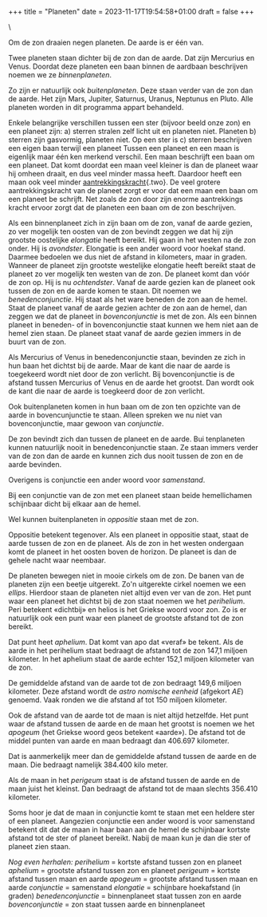 +++
title = "Planeten"
date = 2023-11-17T19:54:58+01:00
draft = false
+++

\

Om de zon draaien negen planeten. De aarde is er één van.

Twee planeten staan dichter bij de zon dan de aarde. Dat zijn Mercurius
en Venus. Doordat deze planeten een baan binnen de aardbaan beschrijven
noemen we ze *binnenplaneten*.

Zo zijn er natuurlijk ook *buitenplaneten*. Deze staan verder van de zon
dan de aarde. Het zijn Mars, Jupiter, Saturnus, Uranus, Neptunus en
Pluto. Alle planeten worden in dit programma appart behandeld.

Enkele belangrijke verschillen tussen een ster (bijvoor beeld onze zon)
en een planeet zijn: a) sterren stralen zelf licht uit en planeten niet.
Planeten b) sterren zijn gasvormig, planeten niet. Op een ster is c)
sterren beschrijven een eigen baan terwijl een planeet Tussen een
planeet en een maan is eigenlijk maar één ken merkend verschil. Een maan
beschrijft een baan om een planeet. Dat komt doordat een maan veel
kleiner is dan de planeet waar hij omheen draait, en dus veel minder
massa heeft. Daardoor heeft een maan ook veel minder
[aantrekkingskracht](aantrekk.html){.two}. De veel grotere
aantrekkingskracht van de planeet zorgt er voor dat een maan een baan om
een planeet be schrijft. Net zoals de zon door zijn enorme aantrekkings
kracht ervoor zorgt dat de planeten een baan om de zon beschrijven.

Als een binnenplaneet zich in zijn baan om de zon, vanaf de aarde
gezien, zo ver mogelijk ten oosten van de zon bevindt zeggen we dat hij
zijn grootste oostelijke *elongatie* heeft bereikt. Hij gaan in het
westen na de zon onder. Hij is *avondster*. Elongatie is een ander woord
voor hoekaf stand. Daarmee bedoelen we dus niet de afstand in
kilometers, maar in graden. Wanneer de planeet zijn grootste westelijke
elongatie heeft bereikt staat de planeet zo ver mogelijk ten westen van
de zon. De planeet komt dan vóór de zon op. Hij is nu *ochtendster*.
Vanaf de aarde gezien kan de planeet ook tussen de zon en de aarde komen
te staan. Dit noemen we *benedenconjunctie*. Hij staat als het ware
beneden de zon aan de hemel. Staat de planeet vanaf de aarde gezien
achter de zon aan de hemel, dan zeggen we dat de planeet in
*bovenconjunctie* is met de zon. Als een binnen planeet in beneden- of
in bovenconjunctie staat kunnen we hem niet aan de hemel zien staan. De
planeet staat vanaf de aarde gezien immers in de buurt van de zon.

Als Mercurius of Venus in benedenconjunctie staan, bevinden ze zich in
hun baan het dichtst bij de aarde. Maar de kant die naar de aarde is
toegekeerd wordt niet door de zon verlicht. Bij bovenconjunctie is de
afstand tussen Mercurius of Venus en de aarde het grootst. Dan wordt ook
de kant die naar de aarde is toegkeerd door de zon verlicht.

Ook buitenplaneten komen in hun baan om de zon ten opzichte van de aarde
in bovencunjunctie te staan. Alleen spreken we nu niet van
bovenconjunctie, maar gewoon van *conjunctie*.

De zon bevindt zich dan tussen de planeet en de aarde. Bui tenplaneten
kunnen natuurlijk nooit in benedenconjunctie staan. Ze staan immers
verder van de zon dan de aarde en kunnen zich dus nooit tussen de zon en
de aarde bevinden.

Overigens is conjunctie een ander woord voor *samenstand*.

Bij een conjunctie van de zon met een planeet staan beide hemellichamen
schijnbaar dicht bij elkaar aan de hemel.

Wel kunnen buitenplaneten in *oppositie* staan met de zon.

Oppositie betekent tegenover. Als een planeet in oppositie staat, staat
de aarde tussen de zon en de planeet. Als de zon in het westen ondergaan
komt de planeet in het oosten boven de horizon. De planeet is dan de
gehele nacht waar neembaar.

De planeten bewegen niet in mooie cirkels om de zon. De banen van de
planeten zijn een beetje uitgerekt. Zo\'n uitgerekte cirkel noemen we
een *ellips*. Hierdoor staan de planeten niet altijd even ver van de
zon. Het punt waar een planeet het dichtst bij de zon staat noemen we
het *perihelium*. Peri betekent «dichtbij» en helios is het Griekse
woord voor zon. Zo is er natuurlijk ook een punt waar een planeet de
grootste afstand tot de zon bereikt.

Dat punt heet *aphelium*. Dat komt van apo dat «veraf» be tekent. Als de
aarde in het perihelium staat bedraagt de afstand tot de zon 147,1
miljoen kilometer. In het aphelium staat de aarde echter 152,1 miljoen
kilometer van de zon.

De gemiddelde afstand van de aarde tot de zon bedraagt 149,6 miljoen
kilometer. Deze afstand wordt de *astro nomische eenheid* (afgekort
*AE*) genoemd. Vaak ronden we die afstand af tot 150 miljoen kilometer.

Ook de afstand van de aarde tot de maan is niet altijd hetzelfde. Het
punt waar de afstand tussen de aarde en de maan het grootst is noemen we
het *apogeum* (het Griekse woord geos betekent «aarde»). De afstand tot
de middel punten van aarde en maan bedraagt dan 406.697 kilometer.

Dat is aanmerkelijk meer dan de gemiddelde afstand tussen de aarde en de
maan. Die bedraagt namelijk 384.400 kilo meter.

Als de maan in het *perigeum* staat is de afstand tussen de aarde en de
maan juist het kleinst. Dan bedraagt de afstand tot de maan slechts
356.410 kilometer.

Soms hoor je dat de maan in conjunctie komt te staan met een heldere
ster of een planeet. Aangezien conjunctie een ander woord is voor
samenstand betekent dit dat de maan in haar baan aan de hemel de
schijnbaar kortste afstand tot de ster of planeet bereikt. Nabij de maan
kun je dan die ster of planeet zien staan.

*Nog even herhalen: perihelium* = kortste afstand tussen zon en planeet
*aphelium* = grootste afstand tussen zon en planeet *perigeum* = kortste
afstand tussen maan en aarde *apogeum* = grootste afstand tussen maan en
aarde *conjunctie* = samenstand *elongatie* = schijnbare hoekafstand (in
graden) *benedenconjunctie* = binnenplaneet staat tussen zon en aarde
*bovenconjunctie* = zon staat tussen aarde en binnenplaneet
